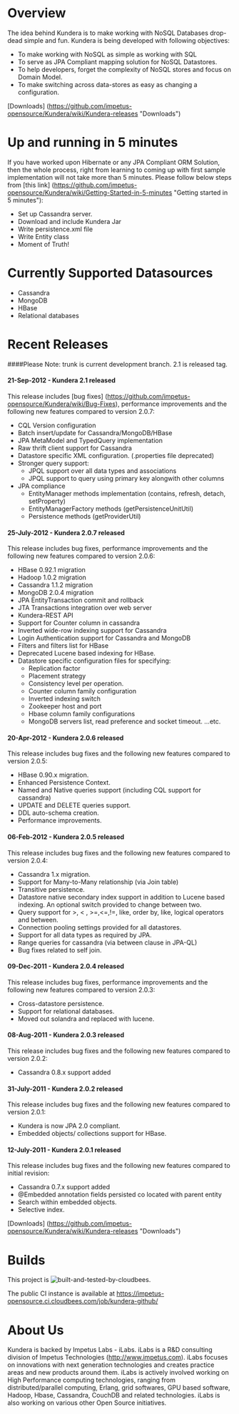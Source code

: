Overview
=========
The idea behind Kundera is to make working with NoSQL Databases drop-dead simple and fun. Kundera is being developed with following objectives:

* To make working with NoSQL as simple as working with SQL
*	To serve as JPA Compliant mapping solution for NoSQL Datastores.
*	To help developers, forget the complexity of NoSQL stores and focus on Domain Model.
*	To make switching across data-stores as easy as changing a configuration.


[Downloads] (https://github.com/impetus-opensource/Kundera/wiki/Kundera-releases "Downloads")


Up and running in 5 minutes
============================
If you have worked upon Hibernate or any JPA Compliant ORM Solution, then the whole process, right from learning to coming up with first sample implementation will not take more than 5 minutes. Please follow below steps from [this link] (https://github.com/impetus-opensource/Kundera/wiki/Getting-Started-in-5-minutes "Getting started in 5 minutes"):

+	Set up Cassandra server.
+	Download and include Kundera Jar
+ Write persistence.xml file
+ Write Entity class
+	Moment of Truth!


Currently Supported Datasources
================================
*	Cassandra
*	MongoDB
*	HBase
* Relational databases

Recent Releases
================================
####Please Note: trunk is current development branch. 2.1 is released tag.

#### 21-Sep-2012 - Kundera 2.1 released
This release includes [bug fixes] (https://github.com/impetus-opensource/Kundera/wiki/Bug-Fixes), performance improvements and the following new features compared to version 2.0.7:

* CQL Version configuration
* Batch insert/update for Cassandra/MongoDB/HBase
* JPA MetaModel and TypedQuery implementation
* Raw thrift client support for Cassandra
* Datastore specific XML configuration. (.properties file deprecated) 
* Stronger query support:
   - JPQL support over all data types and associations
   - JPQL support to query using primary key alongwith other columns
* JPA compliance
   - EntityManager methods implementation (contains, refresh, detach, setProperty)
   - EntityManagerFactory methods (getPersistenceUnitUtil)
   - Persistence methods (getProviderUtil)


#### 25-July-2012 - Kundera 2.0.7 released
This release includes bug fixes, performance improvements and the following new features compared to version 2.0.6:


* HBase 0.92.1 migration
* Hadoop 1.0.2 migration
* Cassandra 1.1.2 migration
* MongoDB 2.0.4 migration
* JPA EntityTransaction commit and rollback
* JTA Transactions integration over web server
* Kundera-REST API
* Support for Counter column in cassandra
* Inverted wide-row indexing support for Cassandra
* Login Authentication support for Cassandra and MongoDB
* Filters and filters list for HBase
* Deprecated Lucene based indexing for HBase.
* Datastore specific configuration files for specifying:
   - Replication factor
   - Placement strategy
   - Consistency level per operation.
   - Counter column family configuration
   - Inverted indexing switch
   - Zookeeper host and port
   - Hbase column family configurations
   - MongoDB servers list, read preference and socket timeout.
 ...etc.


#### 20-Apr-2012 - Kundera 2.0.6 released
This release includes bug fixes and the following new features compared to version 2.0.5:

* HBase 0.90.x migration.
* Enhanced Persistence Context.
* Named and Native queries support (including CQL support for cassandra)
* UPDATE and DELETE queries support.
* DDL auto-schema creation.
* Performance improvements.

#### 06-Feb-2012 - Kundera 2.0.5 released
This release includes bug fixes and the following new features compared to version 2.0.4:

* Cassandra 1.x migration.
* Support for Many-to-Many relationship (via Join table)
* Transitive persistence.
* Datastore native secondary index support in addition to Lucene based indexing. An optional switch provided to change between two.
* Query support for >, < , >=,<=,!=, like, order by, like, logical operators and between.
* Connection pooling settings provided for all datastores.
* Support for all data types as required by JPA.
* Range queries for cassandra (via between clause in JPA-QL)
* Bug fixes related to self join. 


#### 09-Dec-2011 - Kundera 2.0.4 released
This release includes bug fixes, performance improvements and the following new features compared to version 2.0.3:

* Cross-datastore persistence.
* Support for relational databases.
* Moved out solandra and replaced with lucene.

#### 08-Aug-2011 - Kundera 2.0.3 released
This release includes bug fixes and the following new features compared to version 2.0.2:

* Cassandra 0.8.x support added

#### 31-July-2011 - Kundera 2.0.2 released
This release includes bug fixes and the following new features compared to version 2.0.1:

* Kundera is now JPA 2.0 compliant. 
* Embedded objects/ collections support for HBase.

#### 12-July-2011 - Kundera 2.0.1 released
This release includes bug fixes and the following new features compared to initial revision:

* Cassandra 0.7.x support added
* @Embedded annotation fields persisted co located with parent entity
* Search within embedded objects.
* Selective index.

[Downloads] (https://github.com/impetus-opensource/Kundera/wiki/Kundera-releases "Downloads")

Builds
========
This project is  ![built-and-tested-by-cloudbees](https://docs.google.com/uc?id=0B7bEs21Ugk11MGE3NmUyODQtNTkzNi00N2I3LTg2YmEtYTFlMjViNDBkZWVk).

The public CI instance is available at https://impetus-opensource.ci.cloudbees.com/job/kundera-github/

About Us
========
Kundera is backed by Impetus Labs - iLabs. iLabs is a R&D consulting division of Impetus Technologies (http://www.impetus.com). iLabs focuses on innovations with next generation technologies and creates practice areas and new products around them. iLabs is actively involved working on High Performance computing technologies, ranging from distributed/parallel computing, Erlang, grid softwares, GPU based software, Hadoop, Hbase, Cassandra, CouchDB and related technologies. iLabs is also working on various other Open Source initiatives.
